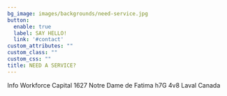 ```yaml
---
bg_image: images/backgrounds/need-service.jpg
button:
  enable: true
  label: SAY HELLO!
  link: '#contact'
custom_attributes: ""
custom_class: ""
custom_css: ""
title: NEED A SERVICE?
---
```

Info
Workforce Capital
1627 Notre Dame de Fatima
h7G 4v8 Laval
Canada


